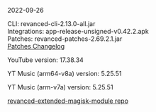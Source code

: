 2022-09-26
  
CLI: revanced-cli-2.13.0-all.jar  
Integrations: app-release-unsigned-v0.42.2.apk  
Patches: revanced-patches-2.69.2.1.jar  
[Patches Changelog](https://github.com/inotia00/revanced-patches/releases/tag/v2.69.2.1)  

YouTube version: 17.38.34  

YT Music (arm64-v8a) version: 5.25.51  

YT Music (arm-v7a) version: 5.25.51  

[revanced-extended-magisk-module repo](https://github.com/MatadorProBr/revanced-extended-magisk-module)

